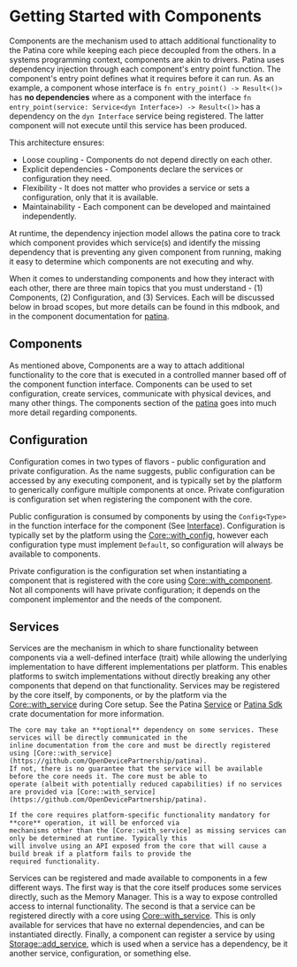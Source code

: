 # Getting Started with Components

Components are the mechanism used to attach additional functionality to the Patina core while keeping each piece
decoupled from the others. In a systems programming context, components are akin to drivers. Patina uses dependency
injection through each component's entry point function. The component's entry point defines what it requires before it
can run. As an example, a component whose interface is `fn entry_point() -> Result<()>` has **no dependencies** where
as a component with the interface `fn entry_point(service: Service<dyn Interface>) -> Result<()>` has a dependency on
the `dyn Interface` service being registered. The latter component will not execute until this service has been
produced.

This architecture ensures:

- Loose coupling - Components do not depend directly on each other.
- Explicit dependencies - Components declare the services or configuration they need.
- Flexibility - It does not matter who provides a service or sets a configuration, only that it is available.
- Maintainability - Each component can be developed and maintained independently.

At runtime, the dependency injection model allows the patina core to track which component provides which service(s)
and identify the missing dependency that is preventing any given component from running, making it easy to determine
which components are not executing and why.

When it comes to understanding components and how they interact with each other, there are three main topics that you
must understand - (1) Components, (2) Configuration, and (3) Services. Each will be discussed below in broad scopes,
but more details can be found in this mdbook, and in the component documentation for [patina](https://github.com/OpenDevicePartnership/patina/tree/main/sdk/patina).

## Components

As mentioned above, Components are a way to attach additional functionality to the core that is executed in a
controlled manner based off of the component function interface. Components can be used to set configuration, create
services, communicate with physical devices, and many other things. The components section of the [patina](https://github.com/OpenDevicePartnership/patina/tree/main/sdk/patina)
goes into much more detail regarding components.

## Configuration

Configuration comes in two types of flavors - public configuration and private configuration. As the name suggests,
public configuration can be accessed by any executing component, and is typically set by the platform to generically
configure multiple components at once. Private configuration is configuration set when registering the component with
the core.

Public configuration is consumed by components by using the `Config<Type>` in the function interface for the component
(See [Interface](https://opendevicepartnership.github.io/patina/component/interface.html#component-params)).
Configuration is typically set by the platform using the [Core::with_config](https://github.com/OpenDevicePartnership/patina),
however each configuration type must implement `Default`, so configuration will always be available to components.

Private configuration is the configuration set when instantiating a component that is registered with the core using
[Core::with_component](https://github.com/OpenDevicePartnership/patina). Not all components will have private
configuration; it depends on the component implementor and the needs of the component.

## Services

Services are the mechanism in which to share functionality between components via a well-defined interface (trait)
while allowing the underlying implementation to have different implementations per platform. This enables platforms
to switch implementations without directly breaking any other components that depend on that functionality. Services
may be registered by the core itself, by components, or by the platform via the [Core::with_service](https://github.com/OpenDevicePartnership/patina)
during Core setup. See the Patina [Service](https://opendevicepartnership.github.io/patina/component/interface.html#servicet)
or [Patina Sdk](https://github.com/OpenDevicePartnership/patina) crate documentation for more information.

``` admonish note
The core may take an **optional** dependency on some services. These services will be directly communicated in the
inline documentation from the core and must be directly registered using [Core::with_service](https://github.com/OpenDevicePartnership/patina).
If not, there is no guarantee that the service will be available before the core needs it. The core must be able to
operate (albeit with potentially reduced capabilities) if no services are provided via [Core::with_service](https://github.com/OpenDevicePartnership/patina).

If the core requires platform-specific functionality mandatory for **core** operation, it will be enforced via
mechanisms other than the [Core::with_service] as missing services can only be determined at runtime. Typically this
will involve using an API exposed from the core that will cause a build break if a platform fails to provide the
required functionality. 
```

Services can be registered and made available to components in a few different ways. The first way is that the core
itself produces some services directly, such as the Memory Manager. This is a way to expose controlled access to
internal functionality. The second is that a service can be registered directly with a core using [Core::with_service](https://github.com/OpenDevicePartnership/patina).
This is only available for services that have no external dependencies, and can be instantiated directly. Finally, a
component can register a service by using [Storage::add_service](https://github.com/OpenDevicePartnership/patina),
which is used when a service has a dependency, be it another service, configuration, or something else.

